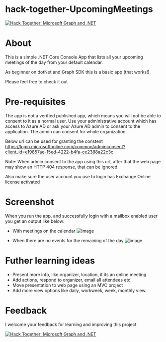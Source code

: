 # hack-together-UpcomingMeetings

[![Hack Together: Microsoft Graph and .NET](https://img.shields.io/badge/Microsoft%20-Hack--Together-orange?style=for-the-badge&logo=microsoft)](https://github.com/microsoft/hack-together)

# About
This is a simple .NET Core Console App that lists all your upcoming meetings of the day from your default calendar. 

As beginner on dotNet and Graph SDK this is a basic app (that works!)

Please feel free to check it out

# Pre-requisites
The app is not a verified published app, which means you will not be able to consent to it as a normal user.
Use your administrative account which has access to Azure AD or ask your Azure AD admin to consent to the application.
The admin can consent for whole organization.  
  
Below url can be used for granting the constent  
https://login.microsoftonline.com/common/adminconsent?client_id=e19857ae-15ed-4222-b4fa-ce2388a22c3c

Note: When admin consent to the app using this url, after that the web page may show an HTTP 404 response, that can be ignored.

Also make sure the user account you use to login has Exchange Online license activated


# Screenshot
When you run the app, and successfully login with a mailbox enabled user you get an output like below:

- With meetings on the calendar
![image](https://user-images.githubusercontent.com/84803086/224236463-6dcec986-cdea-4055-a2f9-0a2bc115ecd1.png)


- When there are no events for the remaining of the day
![image](https://user-images.githubusercontent.com/84803086/224237449-71b8ea06-5229-4d5d-97c5-3b2f748d52a6.png)

# Futher learning ideas
- Present more info, like organizer, location, if its an online meeting
- Add actions, respond to organizer, email all attendees etc.
- Move presentation to web page using an MVC project
- Add more view options like daily, workweek, week, monthly view.

# Feedback
I welcome your feedback for learning and improving this project

[![Hack Together: Microsoft Graph and .NET](https://img.shields.io/badge/Microsoft%20-Hack--Together-orange?style=for-the-badge&logo=microsoft)](https://github.com/microsoft/hack-together)

